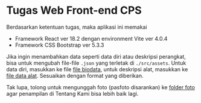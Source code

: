 # Tugas Web Front-end CPS

Berdasarkan ketentuan tugas, maka aplikasi ini memakai
- Framework React ver 18.2 dengan environment Vite ver 4.0.4
- Framework CSS Bootstrap ver 5.3.3

Jika ingin menambahkan data seperti data diri atau deskripsi perangkat, 
bisa untuk mengubah file-file `.json` yang terletak di `./src/assets`.
Untuk data diri, masukkan ke file [file biodata](/src/assets/biodata.json), untuk deskripsi alat, masukkan ke [file data alat](/src/assets/data_alat.json).
Sesuaikan dengan format yang diberikan.

Tak lupa, tolong untuk mengunggah foto (pasfoto disarankan) ke [folder foto](/src/assets/photos) agar penampilan di Tentang Kami bisa lebih baik lagi.
